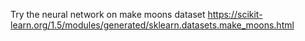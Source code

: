 Try the neural network on make moons dataset
https://scikit-learn.org/1.5/modules/generated/sklearn.datasets.make_moons.html